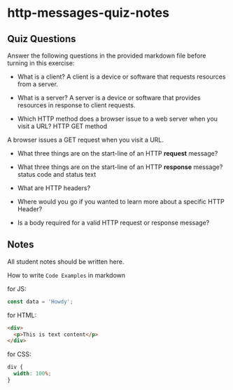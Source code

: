 # http-messages-quiz-notes

## Quiz Questions

Answer the following questions in the provided markdown file before turning in this exercise:

- What is a client?
  A client is a device or software that requests resources from a server.
- What is a server?
  A server is a device or software that provides resources in response to client requests.

- Which HTTP method does a browser issue to a web server when you visit a URL?
  HTTP GET method

A browser issues a GET request when you visit a URL.

- What three things are on the start-line of an HTTP **request** message?

- What three things are on the start-line of an HTTP **response** message?
  <protocol> status code and status text
- What are HTTP headers?

- Where would you go if you wanted to learn more about a specific HTTP Header?

- Is a body required for a valid HTTP request or response message?

## Notes

All student notes should be written here.

How to write `Code Examples` in markdown

for JS:

```javascript
const data = 'Howdy';
```

for HTML:

```html
<div>
  <p>This is text content</p>
</div>
```

for CSS:

```css
div {
  width: 100%;
}
```
